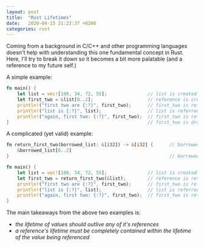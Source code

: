 ```yaml
---
layout: post
title:  "Rust Lifetimes"
date:   2020-04-15 21:22:37 +0200
categories: rust
---
```


Coming from a background in C/C++ and other programming languages doesn't help with understanding this one fundamental concept in Rust. Here, I'll try to break it down so it becomes a bit more palatable (and a reference to my future self.)

A simple example:

```rust
fn main() {
    let list = vec![100, 34, 72, 55];               // list is created
    let first_two = &list[0..2];                    // reference is created (first_two)
    println!("first two are {:?}", first_two);      // first_two is referred
    println!("list is {:?}", list);                 // list is referred
    println!("again, first two: {:?}", first_two);  // first_two is referred
}                                                   // first_two is dropped, then, list is dropped
```

A complicated (yet valid) example:

```rust
fn return_first_two(borrowed_list: &[i32]) -> &[i32] {      // borrowed_list is a reference
    &borrowed_list[0..2]
}                                                           // borrowed_list is not dropped because it references something outside of its scope

fn main() {
    let list = vec![100, 34, 72, 55];               // list is created
    let first_two = return_first_two(&list);        // reference is returned (first_two)
    println!("first two are {:?}", first_two);      // first_two is referred
    println!("list is {:?}", list);                 // list is referred
    println!("again, first two: {:?}", first_two);  // first_two is referred
}
```

The main takeaways from the above two examples is:
- _the lifetime of values should outlive any of it's references_
- _a reference's lifetime must be completely contained within the lifetime of the value being referenced_